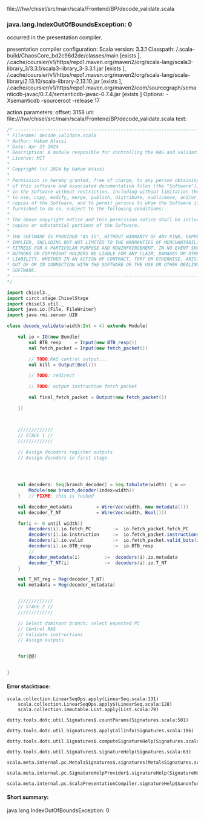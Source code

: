 file://<WORKSPACE>/hw/chisel/src/main/scala/Frontend/BP/decode_validate.scala
### java.lang.IndexOutOfBoundsException: 0

occurred in the presentation compiler.

presentation compiler configuration:
Scala version: 3.3.1
Classpath:
<WORKSPACE>/.scala-build/ChaosCore_bd2c96d2de/classes/main [exists ], <HOME>/.cache/coursier/v1/https/repo1.maven.org/maven2/org/scala-lang/scala3-library_3/3.3.1/scala3-library_3-3.3.1.jar [exists ], <HOME>/.cache/coursier/v1/https/repo1.maven.org/maven2/org/scala-lang/scala-library/2.13.10/scala-library-2.13.10.jar [exists ], <HOME>/.cache/coursier/v1/https/repo1.maven.org/maven2/com/sourcegraph/semanticdb-javac/0.7.4/semanticdb-javac-0.7.4.jar [exists ]
Options:
-Xsemanticdb -sourceroot <WORKSPACE> -release 17


action parameters:
offset: 3158
uri: file://<WORKSPACE>/hw/chisel/src/main/scala/Frontend/BP/decode_validate.scala
text:
```scala
/* ------------------------------------------------------------------------------------
* Filename: decode_validate.scala
* Author: Hakam Atassi
* Date: Apr 23 2024
* Description: A module resposible for controlling the RAS and validating the flow of instructions into the decoders/backend
* License: MIT
*
* Copyright (c) 2024 by Hakam Atassi
*
* Permission is hereby granted, free of charge, to any person obtaining a copy
* of this software and associated documentation files (the "Software"), to deal
* in the Software without restriction, including without limitation the rights
* to use, copy, modify, merge, publish, distribute, sublicense, and/or sell
* copies of the Software, and to permit persons to whom the Software is
* furnished to do so, subject to the following conditions:
* 
* The above copyright notice and this permission notice shall be included in all
* copies or substantial portions of the Software.
*
* THE SOFTWARE IS PROVIDED "AS IS", WITHOUT WARRANTY OF ANY KIND, EXPRESS OR
* IMPLIED, INCLUDING BUT NOT LIMITED TO THE WARRANTIES OF MERCHANTABILITY,
* FITNESS FOR A PARTICULAR PURPOSE AND NONINFRINGEMENT. IN NO EVENT SHALL THE
* AUTHORS OR COPYRIGHT HOLDERS BE LIABLE FOR ANY CLAIM, DAMAGES OR OTHER
* LIABILITY, WHETHER IN AN ACTION OF CONTRACT, TORT OR OTHERWISE, ARISING FROM,
* OUT OF OR IN CONNECTION WITH THE SOFTWARE OR THE USE OR OTHER DEALINGS IN THE
* SOFTWARE.
* ------------------------------------------------------------------------------------ 
*/

import chisel3._
import circt.stage.ChiselStage
import chisel3.util._
import java.io.{File, FileWriter}
import java.rmi.server.UID

class decode_validate(width:Int = 4) extends Module{

    val io = IO(new Bundle{
        val BTB_resp     = Input(new BTB_resp())
        val fetch_packet = Input(new fetch_packet())

        // TODO:RAS control output...
        val kill = Output(Bool())

        // TODO: redirect

        // TODO: output instruction fetch packet

        val final_fetch_packet = Output(new fetch_packet())

    })



    /////////////
    // STAGE 1 //
    /////////////
    
    // Assign decoders register outputs
    // Assign decoders in first stage




    val decoders: Seq[branch_decoder] = Seq.tabulate(width) { w =>
        Module(new branch_decoder(index=width))
    }   // FIXME: this is fucked

    val decoder_metadata         = Wire(Vec(width, new metadata()))
    val decoder_T_NT             = Wire(Vec(width, Bool()))

    for(i <- 0 until width){
        decoders(i).io.fetch_PC        :=  io.fetch_packet.fetch_PC
        decoders(i).io.instruction     :=  io.fetch_packet.instructions(i)
        decoders(i).io.valid           :=  io.fetch_packet.valid_bits(i)
        decoders(i).io.BTB_resp        :=  io.BTB_resp
        //
        decoder_metadata(i)         :=  decoders(i).io.metadata
        decoder_T_NT(i)             :=  decoders(i).io.T_NT
    }

    val T_NT_reg = Reg(decoder_T_NT)
    val metadata = Reg(decoder_metadata)


    /////////////
    // STAGE 2 //
    /////////////

    // Select dominant branch; select expected PC
    // Control RAS
    // Validate instructions
    // Assign outputs


    for(@@)    


}
```



#### Error stacktrace:

```
scala.collection.LinearSeqOps.apply(LinearSeq.scala:131)
	scala.collection.LinearSeqOps.apply$(LinearSeq.scala:128)
	scala.collection.immutable.List.apply(List.scala:79)
	dotty.tools.dotc.util.Signatures$.countParams(Signatures.scala:501)
	dotty.tools.dotc.util.Signatures$.applyCallInfo(Signatures.scala:186)
	dotty.tools.dotc.util.Signatures$.computeSignatureHelp(Signatures.scala:94)
	dotty.tools.dotc.util.Signatures$.signatureHelp(Signatures.scala:63)
	scala.meta.internal.pc.MetalsSignatures$.signatures(MetalsSignatures.scala:17)
	scala.meta.internal.pc.SignatureHelpProvider$.signatureHelp(SignatureHelpProvider.scala:51)
	scala.meta.internal.pc.ScalaPresentationCompiler.signatureHelp$$anonfun$1(ScalaPresentationCompiler.scala:414)
```
#### Short summary: 

java.lang.IndexOutOfBoundsException: 0